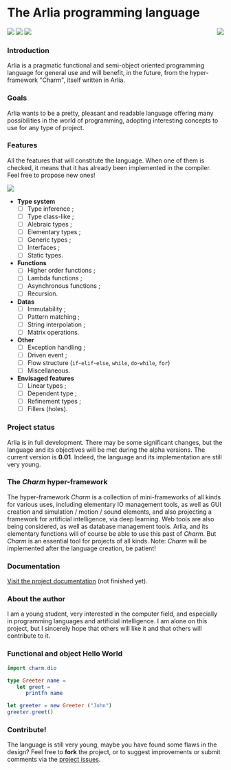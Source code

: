 # The Arlia programming language

<img align="right" src="http://image.noelshack.com/fichiers/2018/47/6/1543061036-arlia-gemstone-2.png">

<img src="https://img.shields.io/badge/Made%20with-F%23-blue.svg?style=for-the-badge"> <img src="https://img.shields.io/badge/Build-In%20process-yellow.svg?style=for-the-badge"> <img src="https://img.shields.io/badge/Current%20State-Parser-red.svg?style=for-the-badge">

### Introduction

Arlia is a pragmatic functional and semi-object oriented programming language for general use and will benefit, in the future, from the hyper-framework "Charm", itself written in Arlia.

### Goals

Arlia wants to be a pretty, pleasant and readable language offering many possibilities in the world of programming, adopting interesting concepts to use for any type of project.

### Features

All the features that will constitute the language. When one of them is checked, it means that it has already been implemented in the compiler. Feel free to propose new ones!

<img src="https://img.shields.io/badge/Current%20State-Parser-red.svg?style=flat-square">

- **Type system**
  - [ ] Type inference ;
  - [ ] Type class-like ;
  - [ ] Alebraic types ;
  - [ ] Elementary types ;
  - [ ] Generic types ;
  - [ ] Interfaces ;
  - [ ] Static types.
- **Functions**
  - [ ] Higher order functions ;
  - [ ] Lambda functions ;
  - [ ] Asynchronous functions ;
  - [ ] Recursion.
- **Datas**
  - [ ] Immutability ;
  - [ ] Pattern matching ;
  - [ ] String interpolation ;
  - [ ] Matrix operations.
- **Other**
  - [ ] Exception handling ;
  - [ ] Driven event ;
  - [ ] Flow structure (`if`-`elif`-`else`, `while`, `do`-`while`, `for`)
  - [ ] Miscellaneous.
- **Envisaged features**
  - [ ] Linear types ;
  - [ ] Dependent type ;
  - [ ] Refinement types ;
  - [ ] Fillers (holes).

### Project status

Arlia is in full development. There may be some significant changes, but the language and its objectives will be met during the alpha versions.
The current version is **0.01**. Indeed, the language and its implementation are still very young.

### The *Charm* hyper-framework

The hyper-framework *Charm* is a collection of mini-frameworks of all kinds for various uses, including elementary IO management tools, as well as GUI creation and simulation / motion / sound elements, and also projecting a framework for artificial intelligence, via deep learning. Web tools are also being considered, as well as database management tools.
Arlia, and its elementary functions will of course be able to use this past of *Charm*. But *Charm* is an essential tool for projects of all kinds.
Note: *Charm* will be implemented after the language creation, be patient! 

### Documentation

[Visit the project documentation](https://arlia.gitbook.io/arlia-documentation/) (not finished yet).

### About the author

I am a young student, very interested in the computer field, and especially in programming languages and artificial intelligence. I am alone on this project, but I sincerely hope that others will like it and that others will contribute to it.

### Functional and object Hello World

```elm
import charm.dio

type Greeter name =
   let greet =
      printfn name

let greeter = new Greeter ("John")
greeter.greet()
```

### Contribute!

The language is still very young, maybe you have found some flaws in the design? Feel free to **fork** the project, or to suggest improvements or submit comments via the [project issues](https://github.com/vanaur/Arlia/issues).
